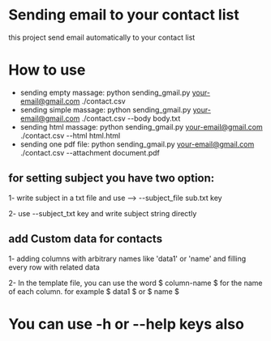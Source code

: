 # Sending email to your contact list
this project send email automatically to your contact list

# How to use
- sending empty massage:
  python sending_gmail.py your-email@gmail.com ./contact.csv 
- sending simple massage:
  python sending_gmail.py your-email@gmail.com ./contact.csv  --body body.txt 
- sending html massage:
  python sending_gmail.py your-email@gmail.com ./contact.csv  --html html.html 
- sending one pdf file:
  python sending_gmail.py your-email@gmail.com ./contact.csv  --attachment document.pdf 

## for setting subject you have two option:
1- write subject in a txt file and use --> --subject_file sub.txt key

2- use --subject_txt key and write subject string directly

## add Custom data for contacts
1- adding columns with arbitrary names like 'data1' or 'name' and filling every row with related data

2- In the template file, you can use the word \$ column-name \$  for the name of each column.
for example \$ data1 \$ or \$ name \$

# You can use -h or --help keys also
